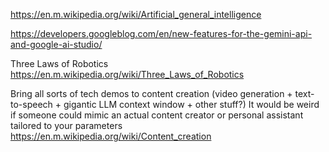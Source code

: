 https://en.m.wikipedia.org/wiki/Artificial_general_intelligence

https://developers.googleblog.com/en/new-features-for-the-gemini-api-and-google-ai-studio/

Three Laws of Robotics
https://en.m.wikipedia.org/wiki/Three_Laws_of_Robotics

Bring all sorts of tech demos to
content creation (video generation + text-to-speech + gigantic LLM context window + other stuff?)
It would be weird if someone could mimic an actual content creator or personal assistant tailored to your parameters
https://en.m.wikipedia.org/wiki/Content_creation
